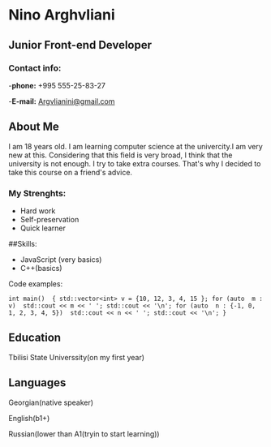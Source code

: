 # **Nino Arghvliani**
## Junior Front-end Developer
### Contact info:
-**phone:** +995 555-25-83-27 

-**E-mail:** Argvlianini@gmail.com

## About Me

I am 18 years old. I am learning computer science at the univercity.I am very new at this. Considering that this field is very broad, I think that the university is not enough. I try to take extra courses. That's why I decided to take this course on a friend's advice.

### My Strenghts:
 - Hard work
 - Self-preservation
 - Quick learner

##Skills:
 - JavaScript (very basics)
 - C++(basics)

Code examples:

`int main() 
{
	std::vector<int> v = {10, 12, 3, 4, 15 };
	for (auto  m : v) 
		std::cout << m << ' ';
	std::cout << '\n';
	for (auto  n : {-1, 0, 1, 2, 3, 4, 5}) 
		std::cout << n << ' ';
	std::cout << '\n';
}
`
## **Education**
Tbilisi State Universsity(on my first year)

## **Languages**
Georgian(native speaker)

English(b1+)

Russian(lower than A1(tryin to start learning))


